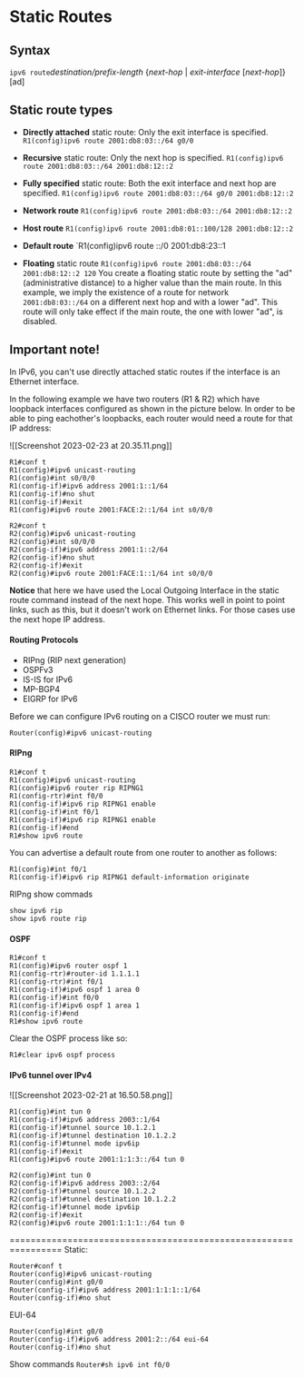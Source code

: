 
# Static Routes
## Syntax
`ipv6 route`*destination/prefix-length*   {*next-hop*  |  *exit-interface*  \[*next-hop*]}  \[ad] 

## Static route types

- **Directly attached** static route: Only the exit interface is specified.
`R1(config)ipv6 route 2001:db8:03::/64 g0/0`

- **Recursive** static route: Only the next hop is specified.
`R1(config)ipv6 route 2001:db8:03::/64 2001:db8:12::2`

- **Fully specified** static route: Both the exit interface and next hop are specified.
`R1(config)ipv6 route 2001:db8:03::/64 g0/0 2001:db8:12::2`

- **Network route** 
`R1(config)ipv6 route 2001:db8:03::/64 2001:db8:12::2`

- **Host route**
`R1(config)ipv6 route 2001:db8:01::100/128 2001:db8:12::2`

- **Default route**
`R1(config)ipv6 route ::/0 2001:db8:23::1

- **Floating** static route
`R1(config)ipv6 route 2001:db8:03::/64 2001:db8:12::2 120`
You create a floating static route by setting the "ad" (administrative distance) to a higher value than the main route. In this example, we imply the existence of a route for network `2001:db8:03::/64` on a different next hop and with a lower "ad". This route will only take effect if the main route, the one with lower "ad", is disabled.

## Important note!
In IPv6, you can't use directly attached static routes if the interface is an Ethernet interface.



In the following example we have two routers (R1 & R2) which have loopback interfaces configured as shown in the picture below. In order to be able to ping eachother's loopbacks, each router would need a route for that IP address:

![[Screenshot 2023-02-23 at 20.35.11.png]]

```cisco
R1#conf t
R1(config)#ipv6 unicast-routing
R1(config)#int s0/0/0
R1(config-if)#ipv6 address 2001:1::1/64
R1(config-if)#no shut
R1(config-if)#exit
R1(config)#ipv6 route 2001:FACE:2::1/64 int s0/0/0
```

```cisco
R2#conf t
R2(config)#ipv6 unicast-routing
R2(config)#int s0/0/0
R2(config-if)#ipv6 address 2001:1::2/64
R2(config-if)#no shut
R2(config-if)#exit
R2(config)#ipv6 route 2001:FACE:1::1/64 int s0/0/0
```

**Notice** that here we have used the Local Outgoing Interface in the static route command instead of the next hope. This works well in point to point links, such as this, but it doesn't work on Ethernet links. For those cases use the next hope IP address.




#### Routing Protocols
- RIPng (RIP next generation)
- OSPFv3
- IS-IS for IPv6
- MP-BGP4
- EIGRP for IPv6

Before we can configure IPv6 routing on a CISCO router we must run:
```cisco
Router(config)#ipv6 unicast-routing
```


#### RIPng
```cisco
R1#conf t
R1(config)#ipv6 unicast-routing
R1(config)#ipv6 router rip RIPNG1
R1(config-rtr)#int f0/0
R1(config-if)#ipv6 rip RIPNG1 enable
R1(config-if)#int f0/1
R1(config-if)#ipv6 rip RIPNG1 enable
R1(config-if)#end
R1#show ipv6 route
```

You can advertise a default route from one router to another as follows:
```cisco
R1(config)#int f0/1
R1(config-if)#ipv6 rip RIPNG1 default-information originate
```

RIPng show commads
```cisco
show ipv6 rip
show ipv6 route rip
```


#### OSPF
```cisco
R1#conf t
R1(config)#ipv6 router ospf 1
R1(config-rtr)#router-id 1.1.1.1
R1(config-rtr)#int f0/1
R1(config-if)#ipv6 ospf 1 area 0
R1(config-if)#int f0/0
R1(config-if)#ipv6 ospf 1 area 1
R1(config-if)#end
R1#show ipv6 route
```

Clear the OSPF process like so:
```cisco
R1#clear ipv6 ospf process
```

#### IPv6 tunnel over IPv4

![[Screenshot 2023-02-21 at 16.50.58.png]]

```cisco
R1(config)#int tun 0
R1(config-if)#ipv6 address 2003::1/64
R1(config-if)#tunnel source 10.1.2.1
R1(config-if)#tunnel destination 10.1.2.2
R1(config-if)#tunnel mode ipv6ip
R1(config-if)#exit
R1(config)#ipv6 route 2001:1:1:3::/64 tun 0
```

```cisco
R2(config)#int tun 0
R2(config-if)#ipv6 address 2003::2/64
R2(config-if)#tunnel source 10.1.2.2
R2(config-if)#tunnel destination 10.1.2.2
R2(config-if)#tunnel mode ipv6ip
R2(config-if)#exit
R2(config)#ipv6 route 2001:1:1:1::/64 tun 0
```

================================================================
Static:
```cisco
Router#conf t
Router(config)#ipv6 unicast-routing
Router(config)#int g0/0
Router(config-if)#ipv6 address 2001:1:1:1::1/64
Router(config-if)#no shut
```

EUI-64
```cisco
Router(config)#int g0/0
Router(config-if)#ipv6 address 2001:2::/64 eui-64
Router(config-if)#no shut
```

Show commands
`Router#sh ipv6 int f0/0`